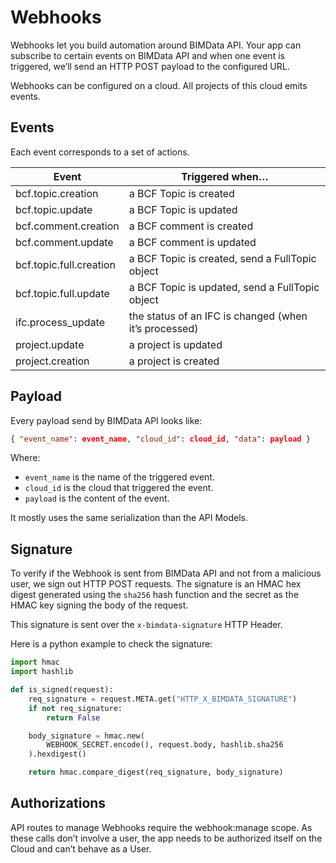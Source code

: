# Webhooks

Webhooks let you build automation around BIMData API. Your app can subscribe to certain events on BIMData API and when one event is triggered, we’ll send an HTTP POST payload to the configured URL.

Webhooks can be configured on a cloud. All projects of this cloud emits events.

## Events

Each event corresponds to a set of actions.

| Event                   | Triggered when…                                       |
| ----------------------- | ----------------------------------------------------- |
| bcf.topic.creation      | a BCF Topic is created                                |
| bcf.topic.update        | a BCF Topic is updated                                |
| bcf.comment.creation    | a BCF comment is created                              |
| bcf.comment.update      | a BCF comment is updated                              |
| bcf.topic.full.creation | a BCF Topic is created, send a FullTopic object       |
| bcf.topic.full.update   | a BCF Topic is updated, send a FullTopic object       |
| ifc.process_update      | the status of an IFC is changed (when it’s processed) |
| project.update          | a project is updated                                  |
| project.creation        | a project is created                                  |

## Payload

Every payload send by BIMData API looks like:

```json
{ "event_name": event_name, "cloud_id": cloud_id, "data": payload }
```

Where:

- `event_name` is the name of the triggered event.
- `cloud_id` is the cloud that triggered the event.
- `payload` is the content of the event.

It mostly uses the same serialization than the API Models.

## Signature

To verify if the Webhook is sent from BIMData API and not from a malicious user, we sign out HTTP POST requests. The signature is an HMAC hex digest generated using the `sha256` hash function and the secret as the HMAC key signing the body of the request.

This signature is sent over the `x-bimdata-signature` HTTP Header.

Here is a python example to check the signature:

```python
import hmac
import hashlib

def is_signed(request):
    req_signature = request.META.get("HTTP_X_BIMDATA_SIGNATURE")
    if not req_signature:
        return False

    body_signature = hmac.new(
        WEBHOOK_SECRET.encode(), request.body, hashlib.sha256
    ).hexdigest()

    return hmac.compare_digest(req_signature, body_signature)
```

## Authorizations

API routes to manage Webhooks require the webhook:manage scope. As these calls don’t involve a user, the app needs to be authorized itself on the Cloud and can’t behave as a User.
